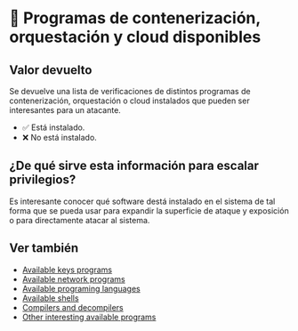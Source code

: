 # 🧪 Programas de contenerización, orquestación y cloud disponibles

## Valor devuelto
Se devuelve una lista de verificaciones de distintos programas de contenerización, orquestación o cloud instalados que pueden ser interesantes para un atacante.

- ✅ Está instalado.
- ❌ No está instalado.

## ¿De qué sirve esta información para escalar privilegios?
Es interesante conocer qué software destá instalado en el sistema de tal forma que se pueda usar para expandir la superficie de ataque y exposición o para directamente atacar al sistema.

## Ver también
- [Available keys programs](keysoft)
- [Available network programs](netsoft)
- [Available programing languages](programming)
- [Available shells](shells)
- [Compilers and decompilers](compilers)
- [Other interesting available programs](othersoft)